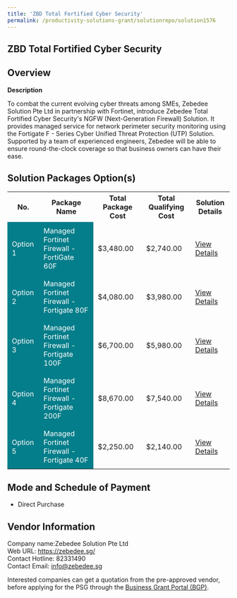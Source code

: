 ```yaml
---
title: 'ZBD Total Fortified Cyber Security'
permalink: /productivity-solutions-grant/solutionrepo/solution1576
---
```


## ZBD Total Fortified Cyber Security

## Overview

**Description**

To combat the current evolving cyber threats among SMEs, Zebedee Solution Pte Ltd in partnership with Fortinet, introduce Zebedee Total Fortified Cyber Security's NGFW (Next-Generation Firewall) Solution. It provides managed service for network perimeter security monitoring using the Fortigate F - Series Cyber Unified Threat Protection (UTP) Solution. Supported by a team of experienced engineers, Zebedee will be able to ensure round-the-clock coverage so that business owners can have their ease. 

## Solution Packages Option(s)

<table>
<tr>
<th><b>No.</b></th>
<th><b>Package Name</b></th>
<th><b>Total Package Cost</b></th>
<th><b>Total Qualifying Cost</b></th>
<th><b>Solution Details</b></th>
</tr>
<tr>
<td style='padding: 10px; background-color: #037E8A; color: #FFFFFF;'>Option 1</td>
<td style='padding: 10px; background-color: #037E8A; color: #FFFFFF;'>Managed Fortinet Firewall - FortiGate 60F</td>
<td style='padding: 10px;'>$3,480.00</td>
<td style='padding: 10px;'>$2,740.00</td>
<td style='padding: 10px;'><a href='/images/psg/Zebedee_Desensitised_Annex_3_Part_1.pdf' target='_blank'>View Details</a></td>
</tr>
<tr>
<td style='padding: 10px; background-color: #037E8A; color: #FFFFFF;'>Option 2</td>
<td style='padding: 10px; background-color: #037E8A; color: #FFFFFF;'>Managed Fortinet Firewall - Fortigate 80F</td>
<td style='padding: 10px;'>$4,080.00</td>
<td style='padding: 10px;'>$3,980.00</td>
<td style='padding: 10px;'><a href='/images/psg/Zebedee_Desensitised_Annex_3_Part_2.pdf' target='_blank'>View Details</a></td>
</tr>
<tr>
<td style='padding: 10px; background-color: #037E8A; color: #FFFFFF;'>Option 3</td>
<td style='padding: 10px; background-color: #037E8A; color: #FFFFFF;'>Managed Fortinet Firewall - Fortigate 100F</td>
<td style='padding: 10px;'>$6,700.00</td>
<td style='padding: 10px;'>$5,980.00</td>
<td style='padding: 10px;'><a href='/images/psg/Zebedee_Desensitised_Annex_3_Part_3.pdf' target='_blank'>View Details</a></td>
</tr>
<tr>
<td style='padding: 10px; background-color: #037E8A; color: #FFFFFF;'>Option 4</td>
<td style='padding: 10px; background-color: #037E8A; color: #FFFFFF;'>Managed Fortinet Firewall - Fortigate 200F</td>
<td style='padding: 10px;'>$8,670.00</td>
<td style='padding: 10px;'>$7,540.00</td>
<td style='padding: 10px;'><a href='/images/psg/Zebedee_Desensitised_Annex_3_Part_4.pdf' target='_blank'>View Details</a></td>
</tr>
<tr>
<td style='padding: 10px; background-color: #037E8A; color: #FFFFFF;'>Option 5</td>
<td style='padding: 10px; background-color: #037E8A; color: #FFFFFF;'>Managed Fortinet Firewall - Fortigate 40F</td>
<td style='padding: 10px;'>$2,250.00</td>
<td style='padding: 10px;'>$2,140.00</td>
<td style='padding: 10px;'><a href='/images/psg/Zebedee_Desensitised_Annex_3_Part_5.pdf' target='_blank'>View Details</a></td>
</tr>
</table>

## Mode and Schedule of Payment

 - Direct Purchase

## Vendor Information

 Company name:Zebedee Solution Pte Ltd<br>Web URL: https://zebedee.sg/ <br>Contact Hotline: 82331490 <br>Contact Email: info@zebedee.sg 

Interested companies can get a quotation from the pre-approved vendor, before applying for the PSG through the <a href='https://www.businessgrants.gov.sg/' target='_blank' rel='noopener'>Business Grant Portal (BGP)</a>.

<script src="/jquery/resize-tables.js"></script>
